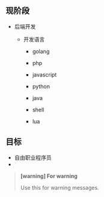 ## 现阶段

* 后端开发

  * 开发语言

    * golang

    * php

    * javascript

    * python

    * java

    * shell

    * lua

      

## 目标

* 自由职业程序员
* 




> **[warning] For warning**
>
> Use this for warning messages.





